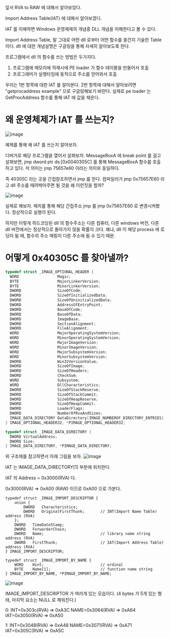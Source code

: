 앞서 RVA to RAW 에 대해서 알아보았다.

Import Address Table(IAT) 에 대해서 알아보겠다.

IAT 를 이해하면 Windows 운영체제의 개념중 DLL 개념을 이해한다고 볼 수 있다.

Import Address Table, 말 그대로 어떤 dll 로부터 어떤 함수를 쓸건지 기술한 Table 이다. dll 에 대한 개념설명은 구글링을 통해 자세히 알아보도록 한다. 

프로그램에서 dll 의 함수를 쓰는 방법은 두가지다. 

 1. 프로그램에 메모리에 적재시에 PE loader 가 함수 테이블을 만들어서 호출
 2. 프로그래머가 실행타임에 동적으로 주소를 얻어와서 호출

우리는 1번 항목에 대한 IAT 를 알아본다. 2번 항목에 대해서 알아보려면 "getprocaddress example" 으로 구글링해보기 바란다. 실제로 pe loader 는 GetProcAddress 함수를 통해 IAT 에 값을 채운다.

# 왜 운영체제가 IAT 를 쓰는지?
![image](https://user-images.githubusercontent.com/3623889/52323990-b4acf800-2a22-11e9-924e-5886a3ca9b61.png)

예제를 통해 왜 IAT 를 쓰는지 알아보자.

디버거로 해당 프로그램을 열어서 살펴보자. MessageBoxA 에 break point 를 걸고 살펴보면, jmp dword ptr ds:[0x0040305C] 를 통해 MessageBoxA 함수를 호출하고 있다. 저 의미는 jmp 75657e60 이라는 의미와 동일하다.

즉 40305C 라는 곳을 간접참조하면서  jmp 를 한다. 컴파일러가 jmp 0x75657E60 라고 dll 주소를 때려박아주면 될 것을 왜 이런짓을 할까?

![image](https://user-images.githubusercontent.com/3623889/52324114-4583d380-2a23-11e9-83a2-d4817eb5a123.png)

실제로 해보자. 패치를 통해 해당 간접주소 jmp 를 jmp 0x75657E60 로 변경시켜봤다. 정상적으로 실행이 된다. 

하지만 이렇게 하드코딩된 dll 의 함수주소는 다른 컴퓨터, 다른 windows 버전, 다른 dll 버전에서는 정상적으로 돌아가지 않을 확률이 크다. 왜냐, dll 이 해당 process 에 로딩이 될 때, 함수의 주소 매핑이 다른 주소에 될 수 있기 때문.

# 어떻게 0x40305C 를 찾아낼까?

```cpp
typedef struct _IMAGE_OPTIONAL_HEADER {
  WORD                 Magic;
  BYTE                 MajorLinkerVersion;
  BYTE                 MinorLinkerVersion;
  DWORD                SizeOfCode;
  DWORD                SizeOfInitializedData;
  DWORD                SizeOfUninitializedData;
  DWORD                AddressOfEntryPoint;
  DWORD                BaseOfCode;
  DWORD                BaseOfData;
  DWORD                ImageBase;
  DWORD                SectionAlignment;
  DWORD                FileAlignment;
  WORD                 MajorOperatingSystemVersion;
  WORD                 MinorOperatingSystemVersion;
  WORD                 MajorImageVersion;
  WORD                 MinorImageVersion;
  WORD                 MajorSubsystemVersion;
  WORD                 MinorSubsystemVersion;
  DWORD                Win32VersionValue;
  DWORD                SizeOfImage;
  DWORD                SizeOfHeaders;
  DWORD                CheckSum;
  WORD                 Subsystem;
  WORD                 DllCharacteristics;
  DWORD                SizeOfStackReserve;
  DWORD                SizeOfStackCommit;
  DWORD                SizeOfHeapReserve;
  DWORD                SizeOfHeapCommit;
  DWORD                LoaderFlags;
  DWORD                NumberOfRvaAndSizes;
  IMAGE_DATA_DIRECTORY DataDirectory[IMAGE_NUMBEROF_DIRECTORY_ENTRIES];
} IMAGE_OPTIONAL_HEADER32, *PIMAGE_OPTIONAL_HEADER32;

typedef struct _IMAGE_DATA_DIRECTORY {
  DWORD VirtualAddress;
  DWORD Size;
} IMAGE_DATA_DIRECTORY, *PIMAGE_DATA_DIRECTORY;

```

위 구조체를 참고하면서 아래 그림을 보자.
![image](https://user-images.githubusercontent.com/3623889/52324469-becff600-2a24-11e9-86d8-c7bd0edd4a07.png)

IAT 는 IMAGE_DATA_DIRECTORY[1] 부분에 위치한다. 

IAT 의 Address = 0x3000(RVA) 다. 

0x3000(RVA) => 0xA00 (RAW) 이므로 0xA00 으로 가본다.

```
typedef struct _IMAGE_IMPORT_DESCRIPTOR {
    union {
        DWORD   Characteristics;            
        DWORD   OriginalFirstThunk;       // INT(Import Name Table) address (RVA)
    };
    DWORD   TimeDateStamp;
    DWORD   ForwarderChain; 
    DWORD   Name;                         // library name string address (RVA)
    DWORD   FirstThunk;                   // IAT(Import Address Table) address (RVA)
} IMAGE_IMPORT_DESCRIPTOR;

typedef struct _IMAGE_IMPORT_BY_NAME {
    WORD    Hint;                         // ordinal
    BYTE    Name[1];                      // function name string
} IMAGE_IMPORT_BY_NAME, *PIMAGE_IMPORT_BY_NAME; 

```

![image](https://user-images.githubusercontent.com/3623889/52326991-d2cc2580-2a2d-11e9-8f84-563c6388393f.png)

IMAGE_IMPORT_DESCRIPTOR 가 여러개 있는 모습이다. (4 bytes 가 5개 있는 형태, 마지막 요소는 NULL 로 채워진다.)

 0: 
 INT=0x303c(RVA) => 0xA3C
 NAME=0x3064(RVA) => 0xA64
 IAT=0x3050(RVA) => 0xA50
 
 1:
 INT=0x3048(RVA) => 0xA48
 NAME=0x3071(RVA) => 0xA71
 IAT=0x305C(RVA) => 0xA5C
 

